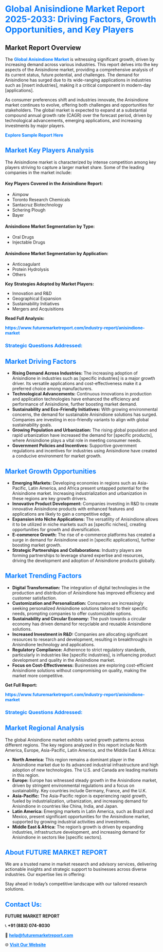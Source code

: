 <h1 style="color: #007BFF;">Global Anisindione Market Report 2025-2033: Driving Factors, Growth Opportunities, and Key Players</h1>

<section id="overview">
<h2>Market Report Overview</h2>
<p>The <a href="https://www.futuremarketreport.com/industry-report/anisindione-market" style="color: #007BFF; text-decoration: none;"><strong>Global Anisindione Market</strong></a> is witnessing significant growth, driven by increasing demand across various industries. This report delves into the key aspects of the Anisindione market, providing a comprehensive analysis of its current status, future potential, and challenges. The demand for Anisindione has surged due to its wide-ranging applications in industries such as [insert industries], making it a critical component in modern-day [applications].</p>
<p>As consumer preferences shift and industries innovate, the Anisindione market continues to evolve, offering both challenges and opportunities for stakeholders. The global market is expected to expand at a substantial compound annual growth rate (CAGR) over the forecast period, driven by technological advancements, emerging applications, and increasing investments by major players.</p>
</section>

<section id="overview">
<p><a href="https://www.futuremarketreport.com/request-sample/reportId=88031" style="color: #007BFF; text-decoration: none;"><strong>Explore Sample Report Here</strong></a></p>
</section>

<section id="key-players">
<h2 style="color: #007BFF;">Market Key Players Analysis</h2>
<p>The Anisindione market is characterized by intense competition among key players striving to capture a larger market share. Some of the leading companies in the market include:</p>
<h4>Key Players Covered in the Anisindione Report:</h4>
<ul><li>Aimpow</li><li>Toronto Research Chemicals</li><li>Santacruz Biotechnology</li><li>Schering Plough</li><li>Bayer</li></ul>
<h4>Anisindione Market Segmentation by Type:</h4>
<ul><li>Oral Drugs</li><li>Injectable Drugs</li></ul>

<h4>Anisindione Market Segmentation by Application:</h4>
<ul><li>Anticoagulant</li><li>Protein Hydrolysis</li><li>Others</li></ul>
<p><strong>Key Strategies Adopted by Market Players:</strong></p>
<ul>
<li>Innovation and R&D</li>
<li>Geographical Expansion</li>
<li>Sustainability Initiatives</li>
<li>Mergers and Acquisitions</li>
</ul>
</section>

<section>
<p><strong>Read Full Analysis: </strong></p><a href="https://www.futuremarketreport.com/industry-report/anisindione-market" style="color: #007BFF; text-decoration: none;"><strong>https://www.futuremarketreport.com/industry-report/anisindione-market</strong></a>
<h3 style="color: #007BFF;">Strategic Questions Addressed:</h3>
</section>

<section id="driving-factors">
<h2 style="color: #007BFF;">Market Driving Factors</h2>
<ul>
<li><strong>Rising Demand Across Industries:</strong> The increasing adoption of Anisindione in industries such as [specific industries] is a major growth driver. Its versatile applications and cost-effectiveness make it a preferred choice among manufacturers.</li>
<li><strong>Technological Advancements:</strong> Continuous innovations in production and application technologies have enhanced the efficiency and performance of Anisindione, further boosting market demand.</li>
<li><strong>Sustainability and Eco-Friendly Initiatives:</strong> With growing environmental concerns, the demand for sustainable Anisindione solutions has surged. Companies are investing in eco-friendly variants to align with global sustainability goals.</li>
<li><strong>Growing Population and Urbanization:</strong> The rising global population and rapid urbanization have increased the demand for [specific products], where Anisindione plays a vital role in meeting consumer needs.</li>
<li><strong>Government Policies and Incentives:</strong> Supportive government regulations and incentives for industries using Anisindione have created a conducive environment for market growth.</li>
</ul>
</section>

<section id="growth-opportunities">
<h2 style="color: #007BFF;">Market Growth Opportunities</h2>
<ul>
<li><strong>Emerging Markets:</strong> Developing economies in regions such as Asia-Pacific, Latin America, and Africa present untapped potential for the Anisindione market. Increasing industrialization and urbanization in these regions are key growth drivers.</li>
<li><strong>Innovative Product Development:</strong> Companies investing in R&D to create innovative Anisindione products with enhanced features and applications are likely to gain a competitive edge.</li>
<li><strong>Expansion into Niche Applications:</strong> The versatility of Anisindione allows it to be utilized in niche markets such as [specific niches], creating opportunities for growth and diversification.</li>
<li><strong>E-commerce Growth:</strong> The rise of e-commerce platforms has created a surge in demand for Anisindione used in [specific applications], further boosting market growth.</li>
<li><strong>Strategic Partnerships and Collaborations:</strong> Industry players are forming partnerships to leverage shared expertise and resources, driving the development and adoption of Anisindione products globally.</li>
</ul>
</section>

<section id="trending-factors">
<h2 style="color: #007BFF;">Market Trending Factors</h2>
<ul>
<li><strong>Digital Transformation:</strong> The integration of digital technologies in the production and distribution of Anisindione has improved efficiency and customer satisfaction.</li>
<li><strong>Customization and Personalization:</strong> Consumers are increasingly seeking personalized Anisindione solutions tailored to their specific needs, prompting companies to offer customizable options.</li>
<li><strong>Sustainability and Circular Economy:</strong> The push towards a circular economy has driven demand for recyclable and reusable Anisindione solutions.</li>
<li><strong>Increased Investment in R&D:</strong> Companies are allocating significant resources to research and development, resulting in breakthroughs in Anisindione technology and applications.</li>
<li><strong>Regulatory Compliance:</strong> Adherence to strict regulatory standards, particularly in industries like [specific industries], is influencing product development and quality in the Anisindione market.</li>
<li><strong>Focus on Cost-Effectiveness:</strong> Businesses are exploring cost-efficient Anisindione solutions without compromising on quality, making the market more competitive.</li>
</ul>
</section>

<section>
<p><strong>Get Full Report: </strong></p><a href="https://www.futuremarketreport.com/industry-report/anisindione-market" style="color: #007BFF; text-decoration: none;"><strong>https://www.futuremarketreport.com/industry-report/anisindione-market</strong></a>
<h3 style="color: #007BFF;">Strategic Questions Addressed:</h3>
</section>


<section id="regional-analysis">
<h2 style="color: #007BFF;">Market Regional Analysis</h2>
<p>The global Anisindione market exhibits varied growth patterns across different regions. The key regions analyzed in this report include North America, Europe, Asia-Pacific, Latin America, and the Middle East & Africa:</p>
<ul>
<li><strong>North America:</strong> This region remains a dominant player in the Anisindione market due to its advanced industrial infrastructure and high adoption of new technologies. The U.S. and Canada are leading markets in this region.</li>
<li><strong>Europe:</strong> Europe has witnessed steady growth in the Anisindione market, driven by stringent environmental regulations and a focus on sustainability. Key countries include Germany, France, and the U.K.</li>
<li><strong>Asia-Pacific:</strong> The Asia-Pacific region is experiencing rapid growth, fueled by industrialization, urbanization, and increasing demand for Anisindione in countries like China, India, and Japan.</li>
<li><strong>Latin America:</strong> Emerging markets in Latin America, such as Brazil and Mexico, present significant opportunities for the Anisindione market, supported by growing industrial activities and investments.</li>
<li><strong>Middle East & Africa:</strong> The region’s growth is driven by expanding industries, infrastructure development, and increasing demand for Anisindione in sectors like [specific sectors].</li>
</ul>
</section>

<footer>
<h2 style="color: #007BFF;">About FUTURE MARKET REPORT</h2>
<p>We are a trusted name in market research and advisory services, delivering actionable insights and strategic support to businesses across diverse industries. Our expertise lies in offering:</p>

<p>Stay ahead in today’s competitive landscape with our tailored research solutions.</p>

<h2 style="color: #007BFF;">Contact Us:</h2>
<p><strong>FUTURE MARKET REPORT</strong></p>
<p>📞 <strong>+91 (883) 074-8030</strong></p>
<p>📧 <strong><a href="mailto:help@futuremarketreport.com" style="color: #007BFF;">help@futuremarketreport.com</a></strong></p>
<p>🌐 <strong><a href="https://www.futuremarketreport.com/" style="color: #007BFF;">Visit Our Website</a></strong></p>
</footer>